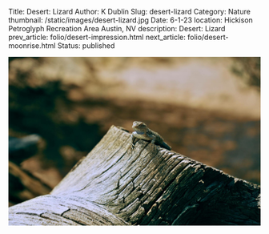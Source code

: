 Title: Desert: Lizard
Author: K Dublin
Slug: desert-lizard
Category: Nature
thumbnail: /static/images/desert-lizard.jpg
Date: 6-1-23
location: Hickison Petroglyph Recreation Area Austin, NV
description: Desert: Lizard
prev_article: folio/desert-impression.html
next_article: folio/desert-moonrise.html
Status: published

<img src="../static/images/desert-lizard.jpg" alt="Desert: Lizard" width=1000px />

